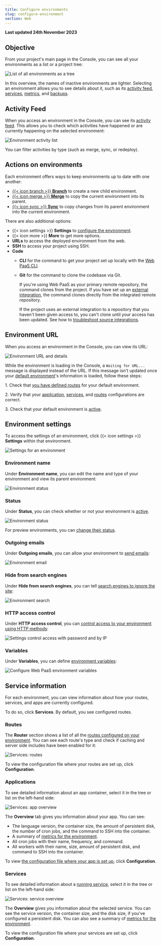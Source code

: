 ```yaml
---
title: Configure environments
slug: configure-environment
section: Web
---
```


**Last updated 24th November 2023**



## Objective  

From your project's main page in the Console, you can see all your environments as a list or a project tree:

![List of all environments as a tree](images/environments.png "0.5")

In this overview, the names of inactive environments are lighter.
Selecting an environment allows you to see details about it,
such as its [activity feed](#activity-feed), [services](#service-information),
[metrics](../../increase-observability/increase-observability-metrics), and [backups](../../environments/environments-backup).

## Activity Feed

When you access an environment in the Console, you can see its [activity feed](../../increase-observability/logs/access-logs.md#activity-logs).
This allows you to check which activities have happened or are currently happening on the selected environment:

![Environment activity list](images/activity.png "0.5")

You can filter activities by type (such as merge, sync, or redeploy).

## Actions on environments

Each environment offers ways to keep environments up to date with one another:

* [{{< icon branch >}} **Branch**](/glossary.md#branch) to create a new child environment.
* [{{< icon merge >}} **Merge**](/glossary.md#merge) to copy the current environment into its parent.
* [{{< icon sync >}} **Sync**](/glossary.md#sync)
  to copy changes from its parent environment into the current environment.

There are also additional options:

* {{< icon settings >}} **Settings** to [configure the environment](#environment-settings).
* {{< icon more >}} **More** to get more options.
* **URLs** to access the deployed environment from the web.
* **SSH** to access your project using SSH.
* **Code**
  * **CLI** for the command to get your project set up locally with the [Web PaaS CLI](../administration-cli).
  * **Git** for the command to clone the codebase via Git.
  
    If you're using Web PaaS as your primary remote repository, the command clones from the project.
    If you have set up an [external integration](../../integrations/integrations-source),
    the command clones directly from the integrated remote repository.

    If the project uses an external integration to a repository that you haven't been given access to,
    you can't clone until your access has been updated.
    See how to [troubleshoot source integrations](../../integrations/integrations-source/troubleshoot).

## Environment URL

When you access an environment in the Console, you can view its URL:

![Environment URL and details](images/env-url.png "0.25")

While the environment is loading in the Console, a `Waiting for URL...` message is displayed instead of the URL.
If this message isn't updated once your [default environment](../../environments/_index.md#default-environment)'s information is loaded,
follow these steps:

1\. Check that [you have defined routes](../../define-routes) for your default environment.

2\. Verify that your [application](../../create-apps/create-apps-app-reference), [services](../../add-services), and [routes](../../define-routes) configurations are correct.

3\. Check that your default environment is [active](../../environments/deactivate-environment.md#reactivate-an-environment).


## Environment settings

To access the settings of an environment, click {{< icon settings >}} **Settings** within that environment.

![Settings for an environment](images/env-settings.png "0.75")

### Environment name

Under **Environment name**, you can edit the name and type of your environment and view its parent environment:

![Environment status](images/env-name.png "0.5")

### Status

Under **Status**, you can check whether or not your environment is [active](/glossary.md#active-environment).

![Environment status](images/env-status.png "0.5")

For preview environments, you can [change their status](../../environments/environments-deactivate-environment).

### Outgoing emails

Under **Outgoing emails**, you can allow your environment to [send emails](../../development/development-email):

![Environment email](images/env-email.png "0.75")

### Hide from search engines

Under **Hide from search engines**, you can tell [search engines to ignore the site](../../environments/environments-search-engine-visibility):

![Environment search](images/env-search.png "0.5")

### HTTP access control

Under **HTTP access control**, you can [control access to your environment using HTTP methods](../../environments/environments-http-access-control):

![Settings control access with password and by IP](images/settings-basics-access-control.png "0.5")

### Variables

Under **Variables**, you can define [environment variables](../../development/development-variables):

![Configure Web PaaS environment variables](images/settings-variables-environment.png "0.6")

## Service information

For each environment, you can view information about how your routes, services, and apps are currently configured.

To do so, click **Services**.
By default, you see configured routes.

### Routes

The **Router** section shows a list of all the [routes configured on your environment](../../define-routes).
You can see each route's type and check if caching and server side includes have been enabled for it:

![Services: routes](images/routes.png "0.5")

To view the configuration file where your routes are set up, click **Configuration**.

### Applications

To see detailed information about an app container,
select it in the tree or list on the left-hand side:

![Services: app overview](images/app-overview.png "0.5")

The **Overview** tab gives you information about your app.
You can see:

* The language version, the container size, the amount of persistent disk,
  the number of cron jobs, and the command to SSH into the container.
* A summary of [metrics for the environment](../../increase-observability/increase-observability-metrics).
* All cron jobs with their name, frequency, and command.
* All workers with their name, size, amount of persistent disk, and command to SSH into the container.

To view [the configuration file where your app is set up](../../create-apps/), click **Configuration**.

### Services

To see detailed information about a [running service](../../add-services),
select it in the tree or list on the left-hand side:

![Services: service overview](images/service-overview.png "0.5")

The **Overview** gives you information about the selected service.
You can see the service version, the container size, and the disk size, if you've configured a persistent disk.
You can also see a summary of [metrics for the environment](../../increase-observability/increase-observability-metrics).

To view the configuration file where your services are set up, click **Configuration**.
